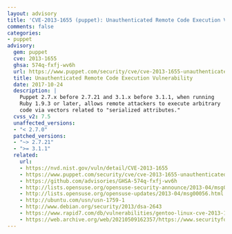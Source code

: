 ```yaml
---
layout: advisory
title: 'CVE-2013-1655 (puppet): Unauthenticated Remote Code Execution Vulnerability'
comments: false
categories:
- puppet
advisory:
  gem: puppet
  cve: 2013-1655
  ghsa: 574q-fxfj-wv6h
  url: https://www.puppet.com/security/cve/cve-2013-1655-unauthenticated-remote-code-execution-vulnerability
  title: Unauthenticated Remote Code Execution Vulnerability
  date: 2017-10-24
  description: |
    Puppet 2.7.x before 2.7.21 and 3.1.x before 3.1.1, when running
    Ruby 1.9.3 or later, allows remote attackers to execute arbitrary
    code via vectors related to "serialized attributes."
  cvss_v2: 7.5
  unaffected_versions:
  - "< 2.7.0"
  patched_versions:
  - "~> 2.7.21"
  - ">= 3.1.1"
  related:
    url:
    - https://nvd.nist.gov/vuln/detail/CVE-2013-1655
    - https://www.puppet.com/security/cve/cve-2013-1655-unauthenticated-remote-code-execution-vulnerability
    - https://github.com/advisories/GHSA-574q-fxfj-wv6h
    - http://lists.opensuse.org/opensuse-security-announce/2013-04/msg00004.html
    - http://lists.opensuse.org/opensuse-updates/2013-04/msg00056.html
    - http://ubuntu.com/usn/usn-1759-1
    - http://www.debian.org/security/2013/dsa-2643
    - https://www.rapid7.com/db/vulnerabilities/gentoo-linux-cve-2013-1655
    - https://web.archive.org/web/20210509162357/https://www.securityfocus.com/bid/46291
---
```

